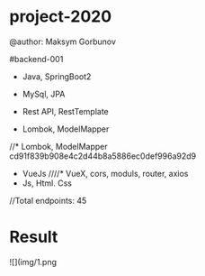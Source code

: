 # project-2020
 
@author: Maksym Gorbunov

#backend-001
* Java, SpringBoot2
* MySql, JPA
* Rest API, RestTemplate

* Lombok, ModelMapper 

//* Lombok, ModelMapper 
 cd91f839b908e4c2d44b8a5886ec0def996a92d9


* VueJs
////* VueX, cors, moduls, router, axios 
* Js, Html. Css

//Total endpoints: 45

# Result	
![](img/1.png
